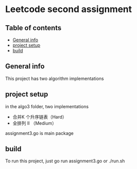 # Leetcode second assignment

## Table of contents
* [General info](#general-info)
* [project setup](#setup)
* [build](#build)

## General info
This project has two algorithm implementations
## project setup
in the algo3 folder, two implementations
* 合并K 个升序链表（Hard）
* 全排列 II （Medium）

assignment3.go is main package

## build
To run this project, just go run assignment3.go or ./run.sh